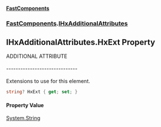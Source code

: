 #### [FastComponents](FastComponents.md 'FastComponents')
### [FastComponents](FastComponents.md 'FastComponents').[IHxAdditionalAttributes](FastComponents.IHxAdditionalAttributes.md 'FastComponents.IHxAdditionalAttributes')

## IHxAdditionalAttributes.HxExt Property

ADDITIONAL ATTRIBUTE<br/>  
------------------------------<br/>  
Extensions to use for this element.

```csharp
string? HxExt { get; set; }
```

#### Property Value
[System.String](https://docs.microsoft.com/en-us/dotnet/api/System.String 'System.String')